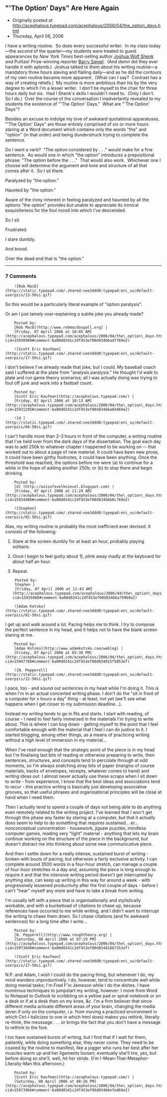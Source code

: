 ## "'The Option' Days" Are Here Again

 * Originally posted at http://acephalous.typepad.com/acephalous/2006/04/the_option_days.html
 * Thursday, April 06, 2006



I have a writing routine.  So does every successful writer.  In my class today—the _second_ of the quarter—my students were treated to guest appearances by _New York Times_ best-selling author [Joshua Wolf Shenk](http://www.shenk.net/) _and_ Pulitzer Prize-winning reporter [Barry Siegel](http://barry-siegel.com/).  (And _damn_ did they ever handle it with aplomb.)  Joshua talked to them about his writing routine—a mandatory three hours slaving and flailing daily—and as he did the contours of my own routine became more apparent.  (What can I say?  Contrast has a way of creating reliefs.)  My routine is more ambitious than his by the very degree to which I'm a lesser writer.  I don't tie myself to the chair for three hours daily but six.  Had I Shenk's skills I wouldn't need to.  (Only I don't.  So I do.)  Over the course of the conversation I inadvertantly revealed to my students the existence of "'The Option' Days."  What are "'The Option' Days"? 

 Besides an excuse to indulge my love of awkward quotational apparatuses, "'The Option' Days" are those entirely comprised of six or more hours staring at a Word document which contains only the words "the" and "option" (in that order) and being dunderstruck trying to complete the sentence.  

Do I want a verb?  "The option considered by . . ." would make for a fine sentence.  As would one in which "the option" introduces a prepositional phrase: "The option before the . . ."  That would also work.  Whichever one I choose will determine the argument and tone and structure of all that comes after it.  So I sit there.  

Paralyzed by "the option."  

Haunted by "the option."  

Aware of the irony inherent in feeling paralyzed and haunted by all the options "the option" provides _but_ unable to appreciate its ironical exquisiteness for the foul mood into which I've descended.  

So I sit.

Frustrated.

I stare dumbly.

And brood.

Over the dead end that is "the option."  

		

* * *

### 7 Comments 

		

                
[]()

	

		![Rob MacD](http://static.typepad.com/.shared:vee3ddd0:typepad:en\_us/default-userpics/13-50si.gif)
	

	

		

So this would be a particularly literal example of  "option paralysis". 

Or am I just lamely over-explaining a subtle joke you already made?

	

		Posted by:
		[Rob MacD](http://www.robmacdougall.org) |
		[Friday, 07 April 2006 at 10:05 AM](http://acephalous.typepad.com/acephalous/2006/04/the\_option\_days.html?cid=15930989#comment-6a00d8341c2df453ef00d834b6ad7769e2)

[]()

	

		![Scott Eric Kaufman](http://static.typepad.com/.shared:vee3ddd0:typepad:en\_us/default-userpics/17-50si.gif)
	

	

		

I don't believe I've already made that joke, but I could.  My baseball coach said I suffered at the plate from "analysis paralysis."  He thought I'd walk to plate and run game theory scenarios; all I was actually doing was trying to foul off junk and work into a fastball count.

	

		Posted by:
		[Scott Eric Kaufman](http://acephalous.typepad.com/) |
		[Friday, 07 April 2006 at 10:13 AM](http://acephalous.typepad.com/acephalous/2006/04/the\_option\_days.html?cid=15931295#comment-6a00d8341c2df453ef00d834b6a04469e2)

[]()

	

		![d ](http://static.typepad.com/.shared:vee3ddd0:typepad:en\_us/default-userpics/04-50si.gif)
	

	

		

I can't handle more than 2-3 hours in front of the computer, a writing routine that I've held over from the dark days of the dissertation.  The goal each day was to add 250k to whatever chapter I happened to be working on -- that worked out to about a page of new material.  It could have been new prose, it could have been girthy footnotes, it could have been anything.  Once the threshold was reached, the options before me were (a) to continue for a while in the hope of adding another 250k; or (b) to stop there and begin drinking.

	

		Posted by:
		[d] (http://axisofevelknievel.blogspot.com) |
		[Friday, 07 April 2006 at 11:29 AM](http://acephalous.typepad.com/acephalous/2006/04/the\_option\_days.html?cid=15934486#comment-6a00d8341c2df453ef00d834b6b0c769e2)

[]()

	

		![Stephen](http://static.typepad.com/.shared:vee3ddd0:typepad:en\_us/default-userpics/02-50si.gif)
	

	

		

Alas, my writing routine is probably the most inefficient ever devised.  It consists of the following:

1) Stare at the screen dumbly for at least an hour, probably playing solitaire.

2) Once I begin to feel guilty about 1), plink away madly at the keyboard for about half an hour.

3) Repeat.

	

		Posted by:
		Stephen |
		[Friday, 07 April 2006 at 11:43 AM](http://acephalous.typepad.com/acephalous/2006/04/the\_option\_days.html?cid=15935068#comment-6a00d8341c2df453ef00d834b6a79969e2)

[]()

	

		![Adam Kotsko](http://static.typepad.com/.shared:vee3ddd0:typepad:en\_us/default-userpics/02-50si.gif)
	

	

		

I get up and walk around a lot.  Pacing helps me to think.  I try to compose the perfect sentence in my head, and it helps not to have the blank screen staring at me.

	

		Posted by:
		[Adam Kotsko](http://www.adamkotsko.com/weblog) |
		[Friday, 07 April 2006 at 05:38 PM](http://acephalous.typepad.com/acephalous/2006/04/the\_option\_days.html?cid=15947788#comment-6a00d8341c2df453ef00d834815f5053ef)

[]()

	

		![N. Pepperell](http://static.typepad.com/.shared:vee3ddd0:typepad:en\_us/default-userpics/12-50si.gif)
	

	

		

I pace, too - and sound out sentences in my head while I'm doing it.  This is when I'm in an actual concerted writing phase.  I don't do the "sit in front of a computer for x hours a day" thing - at least, not yet (we'll see what happens when I get closer to my submission deadline...).  

Instead my writing tends to go in fits and starts.  I start with reading, of course - I need to feel fairly immersed in the materials I'm trying to write about.  This is where I can bog down - getting myself to the point that I feel comfortable enough with the material that I feel I can do justice to it.  I started blogging, among other things, as a means of practicing writing without a high level of immersion in my material...

When I've read enough that the strategic point of the piece is in my head but I'm finalising last bits of reading or otherwise preparing to write, then sentences, structures, and concepts tend to percolate through at odd moments, so I'm always snatching stray bits of paper (margins of course materials, backs of envelopes, receipts, whatever comes to hand) and writing ideas out.  I almost never actually use these scraps when I sit down to write - from experience, I know that the best ideas and associations tend to recur - this practice writing is basically just developing associative grooves, so that useful phrases and organisational principles will be close at hand when I need them.

Then I actually tend to spend a couple of days not being able to do anything even remotely related to the writing project.  I've learned that I won't get through this phase any faster by staring at a computer, but that it actually does seem to help to do something that requires sustained... er... nonconceptual concentration - housework, jigsaw puzzles, mindless computer games, reading very "light" material - anything that lets my brain continue working on the structure of the piece in the background, but doesn't distract me into thinking about some new communicative piece.

And then I settle down for a really intense, sustained burst of writing - broken with bouts of pacing, but otherwise a fairly exclusive activity.  I can complete around 3500 words in a four-hour stretch, can manage a couple of four-hour stretches in a day and, assuming the piece is long enough to require it and that the intensive writing period doesn't get interrupted by anything else, can keep up writing in this way for around a week - with progressively lessened productivity after the first couple of days - before I can't "hear" myself any more and have to take a break from writing.  

I'm usually left with a piece that is organisationally and stylistically workable, and with a bucketload of citations to chase up, because references have occurred to me while writing, and I didn't want to interrupt the writing to chase them down.  So I chase citations (and fix awkward sentences) for a long time after I write...

	

		Posted by:
		[N. Pepperell](http://www.roughtheory.org) |
		[Saturday, 08 April 2006 at 07:19 PM](http://acephalous.typepad.com/acephalous/2006/04/the\_option\_days.html?cid=15973040#comment-6a00d8341c2df453ef00d83481867353ef)

[]()

	

		![Scott Eric Kaufman](http://static.typepad.com/.shared:vee3ddd0:typepad:en\_us/default-userpics/17-50si.gif)
	

	

		

N.P. and Adam, I wish I could do the pacing thing, but whenever I do, my mind wanders unproductively.  I do, however, tend to concentrate well while doing menial tasks; I'm Fred F'in Jameson while I do the dishes.  I have numerous techniques to jumpstart my writing, however: I move from Word to Notepad to Outlook to scribbling on a yellow pad or spiral notebook or on a desk or if at a desk then on my knee, &c.  I'm a firm believer that since different media activate different areas of your brain, changing the media (even if only on the computer, _i.e._ from moving a practiced environment in which Ctrl-I italicizes to one in which html does) makes you rethink, literally re-think, the messsage . . . or brings the fact that you don't have a message to rethink to the fore.  

I too have sustained bursts of writing, but I find that if I wait for them, patiently, while doing something else, they never come.  They need to be coaxed by the routine to manifest, like a jogger who runs her best after her muscles warm up and her ligaments loosen; eventually she'll tire, yes, but before doing so she'll, well, _hit her stride_.  (I'm I-Mean-That-Metaphor-Literally-Man this afternoon.)

	

		Posted by:
		[Scott Eric Kaufman](http://acephalous.typepad.com/) |
		[Saturday, 08 April 2006 at 08:26 PM](http://acephalous.typepad.com/acephalous/2006/04/the\_option\_days.html?cid=15973966#comment-6a00d8341c2df453ef00d834b6efed69e2)

		

        
